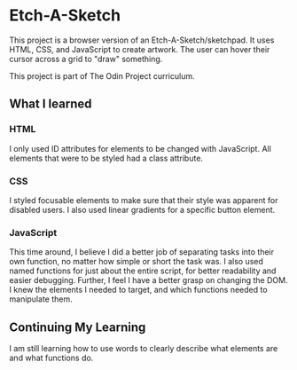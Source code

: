 # Etch-A-Sketch
This project is a browser version of an Etch-A-Sketch/sketchpad. It uses HTML, CSS, and JavaScript to create artwork. The user can hover their cursor across a grid to "draw" something.

This project is part of The Odin Project curriculum.

## What I learned
### HTML
I only used ID attributes for elements to be changed with JavaScript. All elements that were to be styled had a class attribute.

### CSS
I styled focusable elements to make sure that their style was apparent for disabled users. I also used linear gradients for a specific button element.

### JavaScript
This time around, I believe I did a better job of separating tasks into their own function, no matter how simple or short the task was. I also used named functions for just about the entire script, for better readability and easier debugging. Further, I feel I have a better grasp on changing the DOM. I knew the elements I needed to target, and which functions needed to manipulate them.

## Continuing My Learning
I am still learning how to use words to clearly describe what elements are and what functions do.